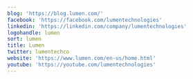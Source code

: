 ```yaml
---
blog: 'https://blog.lumen.com/'
facebook: 'https://facebook.com/lumentechnologies'
linkedin: 'https://linkedin.com/company/lumentechnologies'
logohandle: lumen
sort: lumen
title: Lumen
twitter: lumentechco
website: 'https://www.lumen.com/en-us/home.html'
youtube: 'https://youtube.com/lumentechnologies'
---
```

